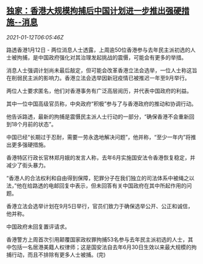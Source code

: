 <!--1610432596000-->
[独家：香港大规模拘捕后中国计划进一步推出强硬措施--消息](https://cn.reuters.com/article/hk-pol-security-plan-0112-idCNKBS29H0J1)
------

<div><i>2021-01-12T06:05:46Z</i></div><p>路透香港1月12日 - 两位消息人士透露，上周逾50位香港参与去年民主派初选的人士被拘捕，是中国政府强化对其治理发起挑战的震慑，可能会有更多的举措。</p><p>消息人士强调计划尚未最后敲定，但可能会改革香港立法会选举，一位人士称这旨在削弱民主派的影响力。香港立法会选举因新冠疫情已被推迟一年至9月举行。</p><p>两位人士要求匿名，他们对香港事务有广泛高层阅历，并代表中国政府的利益。</p><p>其中一位中国高级官员称，中央政府“积极”参与了与香港政府的推动和协调行动。</p><p>他告诉路透，最新的拘捕是震慑民主派人士行动的一部分，“确保香港不会重新回到18个月前的状态”。</p><p>中国已经“长期过于忍耐，需要一劳永逸地解决问题”，他并称，“至少一年内”将推出更多强硬措施。</p><p>香港特区行政长官林郑月娥的发言人称，去年6月实施国安法令香港恢复稳定，并减少了街头暴力。</p><p>“香港人的合法权利和自由得到保障，犯罪分子在我们独立的司法体系中被绳之以法，”他在给路透的电邮回复中表示，但未回答有关中国政府在其中所起作用的问题。</p><p>香港立法会选举计划在9月5日举行，官员们致力于确保选举公开、公正和诚信，他并称。</p><p>中国政府未回复置评请求。</p><p>香港警方上周首次引用颠覆国家政权罪拘捕53名参与去年民主派初选的人士，其中包括一名居港美籍人权律师；这是国安法自去年6月30日生效以来最大规模的拘捕行动，而且不排除有更多人士被捕。(完)</p>
